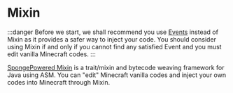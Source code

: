 Mixin
=====

:::danger
Before we start, we shall recommend you use [Events][events] instead of Mixin as it provides a safer way to inject your code. You should consider using Mixin if and only if you cannot find any satisfied Event and you must edit vanilla Minecraft codes.
:::

[SpongePowered Mixin][mixin_github] is a trait/mixin and bytecode weaving framework for Java using ASM. You can "edit" Minecraft vanilla codes and inject your own codes into Minecraft through Mixin.


[mixin_github]: https://github.com/SpongePowered/Mixin
[events]: ../../concepts/events.md